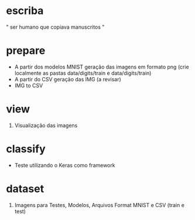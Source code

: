 # escriba

" ser humano que copiava manuscritos "  


# prepare

- A partir dos modelos MNIST geração das imagens em formato png (crie localmente as pastas data/digits/train e data/digits/train)
- A partir do CSV geração das IMG (a revisar)
- IMG to CSV

# view
1) Visualização das imagens

# classify
- Teste utilizando o Keras como framework 

# dataset

1) Imagens para Testes, Modelos, Arquivos Format MNIST e CSV (train e test) 
